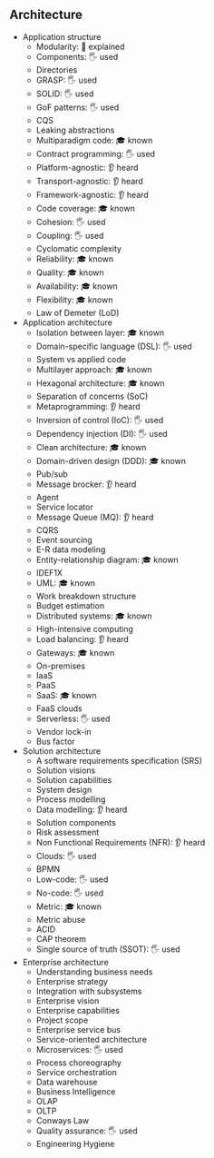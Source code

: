 ## Architecture

- Application structure
  - Modularity: 🙋 explained
  - Components: 🖐️ used
  - Directories
  - GRASP: 🖐️ used
  - SOLID: 🖐️ used
  - GoF patterns: 🖐️ used
  - CQS
  - Leaking abstractions
  - Multiparadigm code: 🎓 known
  - Contract programming: 🖐️ used
  - Platform-agnostic: 👂 heard
  - Transport-agnostic: 👂 heard
  - Framework-agnostic: 👂 heard
  - Code coverage: 🎓 known
  - Cohesion: 🖐️ used
  - Coupling: 🖐️ used
  - Cyclomatic complexity
  - Reliability: 🎓 known
  - Quality: 🎓 known
  - Availability: 🎓 known
  - Flexibility: 🎓 known
  - Law of Demeter (LoD)
- Application architecture
  - Isolation between layer: 🎓 known
  - Domain-specific language (DSL): 🖐️ used
  - System vs applied code
  - Multilayer approach: 🎓 known
  - Hexagonal architecture: 🎓 known
  - Separation of concerns (SoC)
  - Metaprogramming: 👂 heard
  - Inversion of control (IoC): 🖐️ used
  - Dependency injection (DI): 🖐️ used
  - Clean architecture: 🎓 known
  - Domain-driven design (DDD): 🎓 known
  - Pub/sub
  - Message brocker: 👂 heard
  - Agent
  - Service locator
  - Message Queue (MQ): 👂 heard
  - CQRS
  - Event sourcing
  - E-R data modeling
  - Entity-relationship diagram: 🎓 known
  - IDEF1X
  - UML: 🎓 known
  - Work breakdown structure
  - Budget estimation
  - Distributed systems: 🎓 known
  - High-intensive computing
  - Load balancing: 👂 heard
  - Gateways: 🎓 known
  - On-premises
  - IaaS
  - PaaS
  - SaaS: 🎓 known
  - FaaS clouds
  - Serverless: 🖐️ used
  - Vendor lock-in
  - Bus factor
- Solution architecture
  - A software requirements specification (SRS)
  - Solution visions
  - Solution capabilities
  - System design
  - Process modelling
  - Data modelling: 👂 heard
  - Solution components
  - Risk assessment
  - Non Functional Requirements (NFR): 👂 heard
  - Clouds: 🖐️ used
  - BPMN
  - Low-code: 🖐️ used
  - No-code: 🖐️ used
  - Metric: 🎓 known
  - Metric abuse
  - ACID
  - CAP theorem
  - Single source of truth (SSOT): 🖐️ used
- Enterprise architecture
  - Understanding business needs
  - Enterprise strategy
  - Integration with subsystems
  - Enterprise vision
  - Enterprise capabilities
  - Project scope
  - Enterprise service bus
  - Service-oriented architecture
  - Microservices: 🖐️ used
  - Process choreography
  - Service orchestration
  - Data warehouse
  - Business Intelligence
  - OLAP
  - OLTP
  - Conways Law
  - Quality assurance: 🖐️ used
  - Engineering Hygiene
